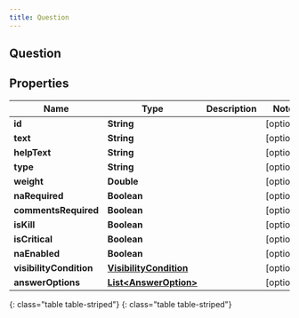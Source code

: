 ```yaml
---
title: Question
---
```

## Question


## Properties

| Name | Type | Description | Notes |
| ------------ | ------------- | ------------- | ------------- |
| **id** | **String** |  |  [optional] |
| **text** | **String** |  |  [optional] |
| **helpText** | **String** |  |  [optional] |
| **type** | **String** |  |  [optional] |
| **weight** | **Double** |  |  [optional] |
| **naRequired** | **Boolean** |  |  [optional] |
| **commentsRequired** | **Boolean** |  |  [optional] |
| **isKill** | **Boolean** |  |  [optional] |
| **isCritical** | **Boolean** |  |  [optional] |
| **naEnabled** | **Boolean** |  |  [optional] |
| **visibilityCondition** | [**VisibilityCondition**](VisibilityCondition.html) |  |  [optional] |
| **answerOptions** | [**List&lt;AnswerOption&gt;**](AnswerOption.html) |  |  [optional] |
{: class="table table-striped"}
{: class="table table-striped"}


